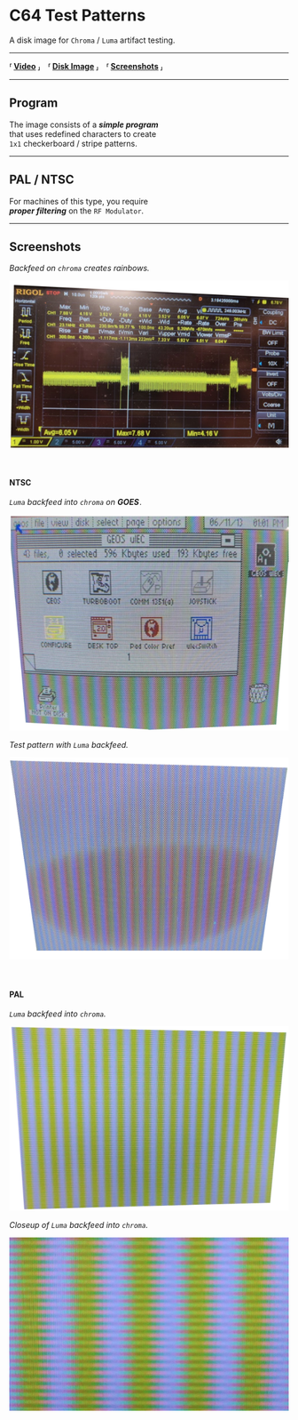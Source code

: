 
# C64 Test Patterns

A disk image for `Chroma` / `Luma` artifact testing.

---

**⸢ [Video] ⸥ ⸢ [Disk Image] ⸥ ⸢ [Screenshots] ⸥**

---

## Program

The image consists of a ***simple program*** <br>
that uses redefined characters to create <br>
`1x1` checkerboard / stripe patterns.

---

## PAL / NTSC

For machines of this type, you require <br>
***proper filtering*** on the `RF Modulator`.

---

## Screenshots

*Backfeed on `chroma` creates rainbows.*

![Signal]

<br>

#### NTSC

*`Luma` backfeed into `chroma` on* ***GOES*** *.*

![NTSC A]

*Test pattern with `Luma` backfeed.*

![NTSC B]

<br>

#### PAL

*`Luma` backfeed into `chroma`.*

![PAL A]

*Closeup of `Luma` backfeed into `chroma`.*

![PAL B]

<!----------------------------------------------------------------------------->

[Video]: https://www.youtube.com/watch?v=vTn36UaUfrk
[Disk Image]: Source/Pattern.d64
[Screenshots]: Resources/Screenshots

[NTSC A]: Resources/Previews/NTSC%20A.png
[NTSC B]: Resources/Previews/NTSC%20B.png

[PAL A]: Resources/Previews/PAL%20A.png
[PAL B]: Resources/Previews/PAL%20B.png

[Signal]: Resources/Previews/Signal.png
